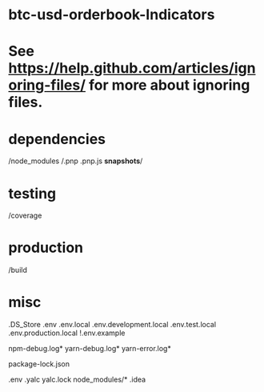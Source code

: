# btc-usd-orderbook-Indicators

# See https://help.github.com/articles/ignoring-files/ for more about ignoring files.

# dependencies
/node_modules
/.pnp
.pnp.js
__snapshots__/

# testing
/coverage

# production
/build

# misc
.DS_Store
.env
.env.local
.env.development.local
.env.test.local
.env.production.local
!.env.example

npm-debug.log*
yarn-debug.log*
yarn-error.log*

package-lock.json

.env
.yalc
yalc.lock
node_modules/*
.idea
